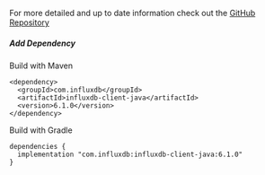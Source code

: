 For more detailed and up to date information check out the [GitHub Repository](https://github.com/influxdata/influxdb-client-java)

##### Add Dependency

Build with Maven

```
<dependency>
  <groupId>com.influxdb</groupId>
  <artifactId>influxdb-client-java</artifactId>
  <version>6.1.0</version>
</dependency>
```

Build with Gradle

```
dependencies {
  implementation "com.influxdb:influxdb-client-java:6.1.0"
}
```
